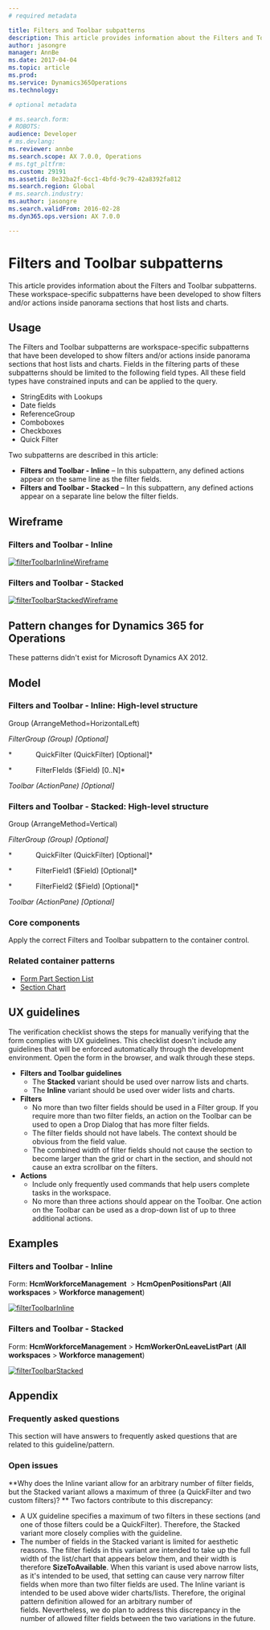 ```yaml
---
# required metadata

title: Filters and Toolbar subpatterns
description: This article provides information about the Filters and Toolbar subpatterns. These workspace-specific subpatterns have been developed to show filters and/or actions inside panorama sections that host lists and charts.
author: jasongre
manager: AnnBe
ms.date: 2017-04-04
ms.topic: article
ms.prod: 
ms.service: Dynamics365Operations
ms.technology: 

# optional metadata

# ms.search.form: 
# ROBOTS: 
audience: Developer
# ms.devlang: 
ms.reviewer: annbe
ms.search.scope: AX 7.0.0, Operations
# ms.tgt_pltfrm: 
ms.custom: 29191
ms.assetid: 8e32ba2f-6cc1-4bfd-9c79-42a8392fa812
ms.search.region: Global
# ms.search.industry: 
ms.author: jasongre
ms.search.validFrom: 2016-02-28
ms.dyn365.ops.version: AX 7.0.0

---
```


# Filters and Toolbar subpatterns

This article provides information about the Filters and Toolbar subpatterns. These workspace-specific subpatterns have been developed to show filters and/or actions inside panorama sections that host lists and charts.

Usage
-----

The Filters and Toolbar subpatterns are workspace-specific subpatterns that have been developed to show filters and/or actions inside panorama sections that host lists and charts. Fields in the filtering parts of these subpatterns should be limited to the following field types. All these field types have constrained inputs and can be applied to the query.

-   StringEdits with Lookups
-   Date fields
-   ReferenceGroup
-   Comboboxes
-   Checkboxes
-   Quick Filter

Two subpatterns are described in this article:

-   **Filters and Toolbar - Inline** – In this subpattern, any defined actions appear on the same line as the filter fields.
-   **Filters and Toolbar - Stacked** – In this subpattern, any defined actions appear on a separate line below the filter fields.

## Wireframe
### Filters and Toolbar - Inline

[![filterToolbarInlineWireframe](./media/filtertoolbarinlinewireframe.png)](./media/filtertoolbarinlinewireframe.png)

### Filters and Toolbar - Stacked

[![filterToolbarStackedWireframe](./media/filtertoolbarstackedwireframe.png)](./media/filtertoolbarstackedwireframe.png)

## Pattern changes for Dynamics 365 for Operations
These patterns didn't exist for Microsoft Dynamics AX 2012.

## Model
### Filters and Toolbar - Inline: High-level structure

Group (ArrangeMethod=HorizontalLeft)

*FilterGroup (Group) \[Optional\]*

*            QuickFilter (QuickFilter) \[Optional\]*

*            FilterFIelds ($Field) \[0..N\]*

*Toolbar (ActionPane) \[Optional\]*

### Filters and Toolbar - Stacked: High-level structure

Group (ArrangeMethod=Vertical)

*FilterGroup (Group) \[Optional\]*

*            QuickFilter (QuickFilter) \[Optional\]*

*            FilterField1 ($Field) \[Optional\]*

*            FilterField2 ($Field) \[Optional\]*

*Toolbar (ActionPane) \[Optional\]*

### Core components

Apply the correct Filters and Toolbar subpattern to the container control.

### Related container patterns

-   [Form Part Section List](section-list-form-pattern.md)
-   [Section Chart](section-chart-form-pattern.md)

## UX guidelines
The verification checklist shows the steps for manually verifying that the form complies with UX guidelines. This checklist doesn't include any guidelines that will be enforced automatically through the development environment. Open the form in the browser, and walk through these steps.

-   **Filters and Toolbar guidelines**
    -   The **Stacked** variant should be used over narrow lists and charts.
    -   The **Inline** variant should be used over wider lists and charts.
-   **Filters**
    -   No more than two filter fields should be used in a Filter group. If you require more than two filter fields, an action on the Toolbar can be used to open a Drop Dialog that has more filter fields.
    -   The filter fields should not have labels. The context should be obvious from the field value.
    -   The combined width of filter fields should not cause the section to become larger than the grid or chart in the section, and should not cause an extra scrollbar on the filters.
-   **Actions**
    -   Include only frequently used commands that help users complete tasks in the workspace.
    -   No more than three actions should appear on the Toolbar. One action on the Toolbar can be used as a drop-down list of up to three additional actions.

## Examples
### Filters and Toolbar - Inline

Form: **HcmWorkforceManagement**  &gt; **HcmOpenPositionsPart** (**All workspaces** &gt; **Workforce management**) 

[![filterToolbarInline](./media/filtertoolbarinline.png)](./media/filtertoolbarinline.png)

### Filters and Toolbar - Stacked

Form: **HcmWorkforceManagement** &gt; **HcmWorkerOnLeaveListPart** (**All workspaces** &gt; **Workforce management**) 

[![filterToolbarStacked](./media/filtertoolbarstacked.png)](./media/filtertoolbarstacked.png)

## Appendix
### Frequently asked questions

This section will have answers to frequently asked questions that are related to this guideline/pattern.

### Open issues

**Why does the Inline variant allow for an arbitrary number of filter fields, but the Stacked variant allows a maximum of three (a QuickFilter and two custom filters)? ** Two factors contribute to this discrepancy:

-   A UX guideline specifies a maximum of two filters in these sections (and one of those filters could be a QuickFilter). Therefore, the Stacked variant more closely complies with the guideline.
-   The number of fields in the Stacked variant is limited for aesthetic reasons. The filter fields in this variant are intended to take up the full width of the list/chart that appears below them, and their width is therefore **SizeToAvailable**. When this variant is used above narrow lists, as it's intended to be used, that setting can cause very narrow filter fields when more than two filter fields are used. The Inline variant is intended to be used above wider charts/lists. Therefore, the original pattern definition allowed for an arbitrary number of fields. Nevertheless, we do plan to address this discrepancy in the number of allowed filter fields between the two variations in the future.


